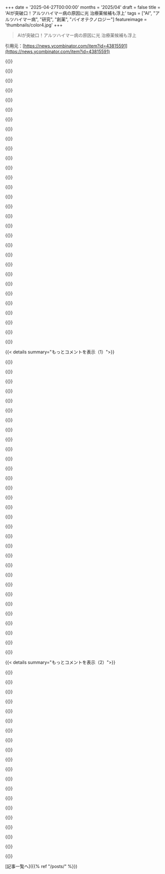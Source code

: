 +++
date = '2025-04-27T00:00:00'
months = '2025/04'
draft = false
title = 'AIが突破口！アルツハイマー病の原因に光 治療薬候補も浮上'
tags = ["AI", "アルツハイマー病", "研究", "創薬", "バイオテクノロジー"]
featureimage = 'thumbnails/color4.jpg'
+++

> AIが突破口！アルツハイマー病の原因に光 治療薬候補も浮上

引用元：[https://news.ycombinator.com/item?id=43815591](https://news.ycombinator.com/item?id=43815591)




{{<matomeQuote body="これ「AIが新発見！」ってマーケティングされてるの見ると萎えるな〜。<br>実際の論文の著者たちはめっちゃ量の作業やったんだ。そのほとんどが普通の生化学とか細胞生物学で、AIとは関係ないんだ。<br>AIの貢献と言われるAlphaFold3の解析は補足図の数パネル分だけ。使う小分子阻害剤はもう分かってたから、その選択にも役立たなかったんだ。<br>AlphaFoldは構造生物学ではゲームチェンジャーだけど、これはAI hypeが実際の研究価値を霞ませてるひどいケースだと思う。" userName="avogt27" createdAt="2025/04/28 05:25:40" color="#38d3d3">}}




{{<matomeQuote body="うん、実際の研究に対してあのタイトルはマジで変だよね。<br>ノート取るのにbicペンを使ったからって、bicペンがXYZを見つけるのを助けたって言うようなもんじゃん。" userName="bilekas" createdAt="2025/04/28 07:30:04" color="">}}




{{<matomeQuote body="bicペンみたいじゃないって。<br>以前はできなかった新しい技術で、謎を解き明かすのに役立ったんだよ。<br>それにタイトルは「AI Helps...」であって「AI Discovers」じゃないから、それはstrawman（藁人形論法）だよ。<br>人間が素晴らしい仕事をしたことを否定してないと思う。<br>たぶんHubble telescopeで新しい銀河を見つけて、望遠鏡が言及されることに文句を言うようなもん。<br>俺はAIの部分に期待してるよ。<br>じいちゃんはalzheimer’sで、姉ちゃんはalsで大変なんだ。<br>どっちの分野も長年停滞してたから、AIモデリングがブレークスルーを可能にしてくれることを願ってる。" userName="tim333" createdAt="2025/04/28 10:27:51" color="#ff5c5c">}}




{{<matomeQuote body="たぶん「ショベルカーが考古学者が新種を発見するのを助けた」みたいな感じかな？" userName="taneq" createdAt="2025/04/28 10:43:41" color="">}}




{{<matomeQuote body="そりゃそうだよ、ショベルカーが新しくて、これまでできなかった大規模な発掘を助けられるなら、そうタイトルつけてもいいじゃん。" userName="bonoboTP" createdAt="2025/04/28 10:51:56" color="">}}




{{<matomeQuote body="この記事の著者たちは、AIが全部やったんじゃなくて（「unravels」じゃなくて「helps unravel」を見て）、AIが医療研究で使われ始めてる事実を強調したかったんだと思うな。" userName="discodonkey" createdAt="2025/04/28 12:06:07" color="">}}




{{<matomeQuote body="（注意：俺は競合するアプローチの著者だよ）<br>新しい小分子阻害剤を探すには、何百万もの新しい化合物を調べなきゃいけないんだ。<br>でもAlphaFold3は、繰り返しが多いデータセットで評価されたんだよね。<br>https://olegtrott.substack.com/p/are-alphafolds-new-results-..." userName="trott" createdAt="2025/04/28 17:55:59" color="#ff5733">}}




{{<matomeQuote body="俺の問題は、これがたぶんAlphaFoldの最も最小限で平凡な使い方なのに、論文の主要ポイントの一つみたいに扱われてること。<br>テストした小分子はすでに阻害剤だって分かってたし、AlphaFoldに基づいた構造モデリングは、彼らがやった何十もの超困難な実験に比べたらごくごく一部だ。<br>まるで査読者の一人が提案して後から付け加えられたみたいに見える。<br>研究にちゃんと向き合えない人が「これにAlphaFold試してみたら？」って言うのをたくさん聞いてきた。<br>大学院生がAlphaFoldの結果を生半可に分析するのもジョーク。<br>構造予測が革命を起こしてる場所は絶対にある。でも、これがhypeだってことは認めようぜ？<br>あなたの喪失は残念だよ。叔母さんも同じ病気で大変だ。<br>誰もがこれを通るか、介護者になるかだと思う。" userName="avogt27" createdAt="2025/04/28 15:02:39" color="#785bff">}}




{{<matomeQuote body="こういうプレスリリースは資金集めのためだよ。<br>大学の医療研究部門は今、連邦政府から攻められてる（資金削減？）。<br>AI利用を強調するのは、Elon Muskの（研究資金に関する？）「検索、置換、破壊」作戦を避けるのに良い手だね。" userName="mbgerring" createdAt="2025/04/28 14:20:44" color="">}}




{{<matomeQuote body="同意だけど、この記事は今のAlzheimer’s研究に対する関心と信頼のレベルを示してるよね。AIって書いてなかったら、どれだけの人がこの記事読んだかな？" userName="AdventureMouse" createdAt="2025/04/28 11:53:27" color="">}}




{{<matomeQuote body="うん、同意。ほとんどの作業は従来法で、AIはほんの少ししか使われてない。でも、AIモデルがやったfoldingは、構造を理解して二次構造を見るのにめっちゃ重要だったと思う（IMO）。タイトルはクリックベイトだね。AIがここで特定の、他の方法では超難しい問題を解決したって強調する方がいい。まるでlegoの一つのピースみたいだ。" userName="sublimefire" createdAt="2025/04/28 08:29:36" color="#ff5733">}}




{{<matomeQuote body="このタンパク質の触媒ドメインの結晶構造はいくつか特定済み。AlphaFoldが予測したDNA binding domainは、10年以上前のhomology modelingでも予測できたかも。小さい分子のdockingも昔からの技術。AI（AlphaFold）は分析を手伝ったけど、不可能を可能にしたより、作業を速めただけだと思う。" userName="avogt27" createdAt="2025/04/28 16:34:32" color="#45d325">}}




{{<matomeQuote body="思ったんだけど、これってVan Leeuwenhoekがglass gizmoで最初のmicroorganismを見つけたのに似てるかも。そういう意味で、AI molecular simulationは新しいtechで、たぶんもっと良くなってたくさんのdiscoveriesを助けるだろうね。" userName="tim333" createdAt="2025/04/28 10:59:22" color="#ff33a1">}}




{{<matomeQuote body="色んなところでmoney cuttingされてるから、investorsを呼び込むためにAI bandwagonに乗っかってるのも驚かないよ…。数日前にここHNで、VC fundingの70%以上がAI related productsに直接流れてるってinteresting linkを読んだんだ。このthing、one way or anotherでみんなにaffectしてるよね…。" userName="mk89" createdAt="2025/04/28 08:44:56" color="#ff5c5c">}}




{{<matomeQuote body="＞人間のgreat workを誰もdenyingしてない、とは思わないな。タイトルはAIのcontributionにciteしてるけど、人間の仕事にはciteしてないもん。" userName="aantix" createdAt="2025/04/28 19:35:22" color="">}}




{{<matomeQuote body="Historically it’s ”superstar researcher discovers something new”って言われるけど、実際にはそのsuperstar researcherはhordes of grad students and postdocsのresearchにrelyしてるんだよね。" userName="api" createdAt="2025/04/28 12:58:02" color="">}}




{{<matomeQuote body="＞ It’s a new technique they couldn’t do before that helped crack the mystery.<br><br>What about SAT-based solvers [1] for same problem？<br>[1] https://ieeexplore.ieee.org/document/5361301<br>Would that technique do the same？ If not, why？" userName="thesz" createdAt="2025/04/28 18:01:37" color="#45d325">}}




{{<matomeQuote body="こういうの読むときは、今読んでるものが何かって気づくのが大事だよ。これは研究論文じゃなくて、press releaseだからね。著者はUC San Diegoの”Public Information Officer”って自分で名乗ってる。過去の記事アーカイブ見ると、ほとんど全部のpress releaseが研究内容そのものより、研究で使われたテクノロジーをすごく強調してるみたい。一番最後のページ見てみ？2015年にはnanotechをめちゃくちゃ推してて、僕が知ってる限り、あれは結局うまくいかなかったんだよ。https://today.ucsd.edu/archives/author/Liezel_Labios/P260" userName="nonameiguess" createdAt="2025/04/28 17:34:35" color="#ff5733">}}




{{<matomeQuote body="俺も同じこと言おうと思ってたんだ。ちょっと前までバイオメディカル研究の経験があって、この仕事の主要な部分に使われてる手法は、何年も前に大量に行われた研究で使われてたやり方と似てるって、大まかに見て分かったんだ。みんなもう長いこと色々なmachine learning／deep learning手法を使ってて、この記事のタイトルや世間の人が思ってるほど、これは決して特別なことじゃないんだよね。彼らの研究を否定するわけじゃないけど、ネット上の普通の読者にとっては、大したことないよ。言い換えれば、これはこの分野では常に起こってることで、そのほとんどは分野外の人からは注目されないんだけど、この記事の”AI”っていうバズワードがあったから、こうして注目されてるだけなんだ。" userName="rs186" createdAt="2025/04/28 11:58:31" color="#45d325">}}




{{<matomeQuote body="この記事の著者たちはおそらく、自分たちの名前と”AI powered research”みたいなフレーズを一緒に載せたかったんだろうね。" userName="HWR_14" createdAt="2025/04/28 13:06:59" color="">}}




{{<matomeQuote body="ML／”AI”は医療研究で何年も何年も前から使われてるよ、このバズワードを使った見出しは最近の現象だね。" userName="Majora320" createdAt="2025/04/28 18:42:11" color="">}}




{{<matomeQuote body="元の論文のタイトルはもっとずっと分かりやすいよ「Transcriptional regulation by PHGDH drives amyloid pathology in Alzheimer’s disease」ってやつ。これは大学のpress media pageからだけど、こういう大げさなタイトルで注目を集めるのはすごくよくあることなんだ。" userName="dumb1224" createdAt="2025/04/29 09:13:56" color="#45d325">}}




{{<matomeQuote body="別のコメントへの返信だよ。AIが発見ツールとしてHubble telescopeみたいに不可欠なものなのか、それとも単なるツールかって議論をしつつ、AIツール自体は大量データ解析に超便利だって認めてるんだ。でも記事のタイトルが「AIが突破口！」ってAIを強調しすぎるのが嫌だって言ってる。内容に合った「アルツハイマー病の原因にすごい発見」みたいなタイトルにして、中でAIの使い方を褒める方が良かったって提案してるね。" userName="bilekas" createdAt="2025/04/28 12:38:16" color="">}}




{{<matomeQuote body="この記事のタイトルがAIを強調しすぎる動機の一つに同意するけど、それは良くない戦略だと思うって言ってる。AlphaFoldは民間企業だし、その重要性を誇張すると研究全部が民営化されるべきだっていう議論につながりかねないから。構造予測のブレークスルーは公共資金による長年のデータや基礎研究があってこそ可能だったんだってことを、みんなに分かってほしいって主張してるよ。Deep Mindは後から入ってきただけだって。" userName="avogt27" createdAt="2025/04/28 16:12:52" color="#785bff">}}




{{<matomeQuote body="統計的にみんなそうなるか介護者になる＞これは現実だけど、別にそうなる必要はないし、みんなが望むことでもないよね。診断された人の半分以上は、適切な時期に安らかな最期を望んでる。でも、実際にその選択ができる人は２％未満なんだ。" userName="WhitneyLand" createdAt="2025/04/28 20:29:03" color="">}}




{{<matomeQuote body="これ興味深い観察だね：「AIを使えば、PHGDHタンパク質の３次元構造を可視化できた。その構造の中に、既知の転写因子クラスにあるDNA結合ドメインにすごく似た部分構造があるのを見つけた。この類似性は構造だけで、アミノ酸配列にはないんだ。」＞これ思い出したよ：何のデータか全く分からなくても、グラフにしてみろってやつ。" userName="rad_gruchalski" createdAt="2025/04/28 00:18:54" color="">}}




{{<matomeQuote body="生物学の知識なくてごめん。でも、この同じ結果って、タンパク質をX線結晶構造解析したら得られなかったの？" userName="kylehotchkiss" createdAt="2025/04/28 00:26:48" color="">}}




{{<matomeQuote body="僕、ちょっとの間だけど、極限環境古細菌ウイルス、例えば火山の温泉とかに住んでる生物に感染するウイルスの研究してたんだ。ゲノム解析で配列が既知のものと全く違っても、３Ｄ構造検索（Dali ServerとかPDBe Fold）すると既知の構造に似てる例をたくさん経験した。これは配列レベルでは完全に分岐したけど構造は変わらなかったということ。AlphaFoldが関係性を見つけたのは、多分配列レベルで何か残ってるか、co-evolutionかな。どっちにしろ人間では見つけられなかったものを見つけてる。" userName="colingauvin" createdAt="2025/04/28 01:11:36" color="#38d3d3">}}




{{<matomeQuote body="これは私の専門外なので、多分誤解してるかもしれないけど、AlphaFoldって配列から構造を外挿するんだと思ってた。他の既存タンパク質との実際の関係性は、研究者たちが他のより伝統的な手段（あなたが言ってた３D検索みたいに）で見つけたんじゃないの？" userName="Centigonal" createdAt="2025/04/28 04:05:00" color="">}}




{{<matomeQuote body="それどうかな。AlphaFoldのやり方って、配列を表すベクトル空間から、折り畳まれた構造を表す別のベクトル空間に変換して、反復的な改善をしながらまた戻ってくるんだ。完全に違う配列でも、構造空間で比較すれば相同性があるものが高いコサイン類似度で見つかるはず。構造の部分領域をチェックするのはもっと難しいだろうけど、構造表現のやり方によっては計算量が多いってだけかもしれないね。" userName="IX-103" createdAt="2025/04/28 12:19:44" color="#ff33a1">}}




{{< details summary="もっとコメントを表示（1）">}}

{{<matomeQuote body="これはAlphaFoldに関するすごく大きな誤解だよ。配列から全く新しい構造を生成してるわけじゃないんだ。むしろ主に、他の構造が解明済みのものとの配列レベルの関係性を見つけてるんだよ。そういう構造と配列の関係性がどこかに存在しないなら、AFは機能しない。だって、第一原理からタンパク質の折り畳みについてそんなに詳しい情報を持ってるわけじゃないから。多少のde novo要素はあるけど、全然画期的なものじゃない。AFの本当の強みは、他のどの方法でも見つけられなかった関係性を検出する能力にあるんだ。" userName="colingauvin" createdAt="2025/04/28 15:22:45" color="#ff5733">}}




{{<matomeQuote body="収斂進化についてはどうかな？同じ機能をするために他に多くの構造があり得るのに、こんなにぴったり一致するのは偶然すぎるって理由で、収斂進化は除外してるの？" userName="im3w1l" createdAt="2025/04/28 02:17:25" color="#ff5733">}}




{{<matomeQuote body="全く違う遺伝子からどうやって同じタンパク質ができるのか、素人にもわかるように説明してもらえませんか？" userName="Teever" createdAt="2025/04/28 05:26:45" color="">}}




{{<matomeQuote body="素人だけどさ、俺の理解だとこうだよ。まず、違う遺伝子って何かってことによるね。情報としては、DNAは4種類の文字（ヌクレオチド）が3つずつ組になったコドンの並びなんだ。それぞれのコドンは特定のアミノ酸に対応してる。タンパク質ってのは、たくさんのアミノ酸がつながってできてるんだ。どの、どういう順番でアミノ酸がつながるかを決めるのが遺伝子なんだよ。この長いアミノ酸の鎖は複雑な立体構造に折り畳まれるんだけど、この立体構造がタンパク質の機能を決めるんだ。<br>遺伝子が違ってもタンパク質の機能が変わらないパターンがいくつかあるんだ。実は、複数のコドンが同じアミノ酸を表すことがあるんだよ。だから、同じアミノ酸を表す別のコドンに置き換えても、化学的には全く同じ配列になるし、結果として全く同じタンパク質ができるわけ。もう一つは、アミノ酸が変わっても、完成したタンパク質の立体構造に大して影響しない場合。少なくとも機能を変えるほどじゃない場合ね。このどっちのタイプの突然変異もかなりよくあるんだ。だって機能に影響しないから、進化の過程で“取り除かれず”に、進化の歴史の中で蓄積していく傾向があるんだよ。" userName="mtlmtlmtlmtl" createdAt="2025/04/28 08:22:32" color="#ff33a1">}}




{{<matomeQuote body="俺も素人だけどね、例えばさ、レンガや木材、流し込みコンクリートで家を建てたとして、結局どれも見た目は同じになるってこともありえるでしょ。内部構造や作り方は違っても、同じ形になるんだ。前の人のコメントをそんな感じに読んでるよ。" userName="clort" createdAt="2025/04/28 06:32:07" color="#ff33a1">}}




{{<matomeQuote body="俺も素人だけどさ、遺伝子っていうのはタンパク質を作るための指示なんだ。例えば、ある結果を得るために、全然違うプログラミング言語でプログラムを書いたり、同じ言語でも全然違う構成で書いたりできるでしょ。もしソースコード（遺伝子）で一致するものがなければ、出力（タンパク質）で一致するものを探せばいいんだよ。" userName="SideburnsOfDoom" createdAt="2025/04/28 08:15:21" color="#ff5c5c">}}




{{<matomeQuote body="これは完璧なアナロジーだね。ちなみに俺は構造生化学者だよ。" userName="DrAwdeOccarim" createdAt="2025/04/28 10:26:29" color="">}}




{{<matomeQuote body="アミノ酸にはだいたい4つの種類があるんだ。非極性、極性、酸性、塩基性ね。3Dの形、つまりタンパク質の一般的な抽象的な形については、同じ種類のアミノ酸ならたくさん置き換えても変わらないことが多いんだよ。その関係性が見えてくるのは、3Dの形を比較して初めてなんだ。" userName="colingauvin" createdAt="2025/04/28 15:26:32" color="#785bff">}}




{{<matomeQuote body="in-silicoの結果がin-vitroでも同じように達成できたって言いたいわけ？まあ、出来たかもしれないけど、それって、「研究室での1ヶ月は、図書館での1時間を節約できることが多い”っていうジョークみたいだな。" userName="falcor84" createdAt="2025/04/28 00:39:45" color="">}}




{{<matomeQuote body="うん、でもそれってすごい“もし”の話だよ。xray crystallographyはすごく大変で高いし、タンパク質の結晶が常に作れるわけじゃないんだ。" userName="voxic11" createdAt="2025/04/28 03:06:56" color="">}}




{{<matomeQuote body="「AI」とかそれに似た言葉を見るたびに、俺は頭の中で「大量の数学をすごい速さでやったもの」って言葉に置き換えてるんだ。そうすると、もっと具体的になるし、あんたが引用した文章みたいのが、もっともらしく思えてくるんだよね。" userName="davidrupp" createdAt="2025/04/28 13:44:07" color="#ff5733">}}




{{<matomeQuote body="俺はいつも「ML」って読んでるよ。だって、AIの98%って結局MLが名前を変えただけなんだもん。" userName="JensRantil" createdAt="2025/04/28 16:49:32" color="">}}




{{<matomeQuote body="これってAPOE、特にe4と繋がる話だね。e4ってコリンをもっと必要とするんだけど、コリンが足りないと体の代謝が頑張っちゃって、PHGDHの活動が増えてセリンがいっぱい作られちゃうみたい。この繋がり面白いね。コリンのサプリメント研究で良い結果が出るのも、もしかしたらこれが理由かもね。<br>論文：https://www.sciencedirect.com/science/article/pii/S000291652..." userName="mobilejdral" createdAt="2025/04/28 00:16:26" color="#38d3d3">}}




{{<matomeQuote body="それすっごく興味深いね！コリンと睡眠の関係も面白いよ。特に回復を促す睡眠機能、つまり徐波睡眠ってのがADの大きな要因と考えられてるからさ。<br>論文：https://www.jarlife.net/3844-choline-sleep-disturbances-and-..." userName="pedalpete" createdAt="2025/04/28 00:26:54" color="#45d325">}}




{{<matomeQuote body="で、これがエストロゲンとも繋がるんだ。HRTが認知症とかADのリスクを下げるって知られてるし（論文：https://pmc.ncbi.nlm.nih.gov/articles/PMC10480684/）、体の中でコリンを作るPEMTっていう酵素があるんだけど、これがエストロゲンに依存してるんだよね（論文：https://pmc.ncbi.nlm.nih.gov/articles/PMC3020773/）。" userName="mobilejdral" createdAt="2025/04/28 00:35:57" color="#45d325">}}




{{<matomeQuote body="そうそう、僕の仕事の一部は徐波睡眠を良くすることで認知症をどうにかしようってやつなんだ。閉経に関する研究も立ち上げてて、うまくいけば2026年には始めたいな。" userName="pedalpete" createdAt="2025/04/28 03:15:29" color="#38d3d3">}}




{{<matomeQuote body="論文の結論によれば、適度な食事からのコリン摂取、だいたい1日に332.89 mg/dから353.93 mg/dくらいが、認知症のリスク低下とか認知機能の向上と関係してるみたいだよ。Geminiに聞いたら、これってalpha GPCだと約850mg、citicolineだと約1900mgになるってさ。やっぱ卵だよね！" userName="xlbuttplug2" createdAt="2025/04/28 08:35:30" color="#ff5733">}}




{{<matomeQuote body="Geminiの計算、どうやって確認するの？Claudeに聞いてみたら、それは卵4〜5個分か、150 mgのalpha GPCカプセル5個分だって言ってたよ。卵は時間も費用もかかるし、ほとんどの養鶏場ってひどいらしいし（特にオスひな殺処分とか）、僕はalpha GPCのサプリがいいかなって思ってる。" userName="criddell" createdAt="2025/04/28 10:29:36" color="#38d3d3">}}




{{<matomeQuote body="＞ Geminiの計算、どうやって確認するの？<br>Geminiはalpha GPCを重量の40%、citicolineを18%がコリンだとして計算したみたいで、他の情報源とも合ってるみたいだよ。<br>＞ 僕はalpha GPCのサプリがいいかなって思ってる。<br>最近の研究は見てないんだけど、alpha GPCサプリメントで否定的な結果もいくつか出てるんだよね[1]。ちょっと調べてみる価値はあるかも。<br>[1] https://examine.com/supplements/alpha-gp..." userName="xlbuttplug2" createdAt="2025/04/28 16:24:10" color="#ff33a1">}}




{{<matomeQuote body="卵は1日1個なら安全らしいよ。論文もあるんだ。<br>https://pubmed.ncbi.nlm.nih.gov/38733921/<br>100%安全で効果的なコリン源なんてあるのかな？もしかしたら卵とサプリメントを組み合わせるのがいいのかもね？" userName="criddell" createdAt="2025/04/28 17:49:14" color="#785bff">}}




{{<matomeQuote body="こういう話は難しくてよく分からないんだけど、たぶんTMAOを下げる何かを摂れば（ちょっと調べたらEVOO、allicin、resveratrol、PQQとかがあるみたい）、コリンサプリメントの影響を打ち消せるんじゃないかな。これはTMAOが病気のリスクを上げる原因じゃなくて、単なるバイオマーカーだと仮定しての話だけどね。" userName="xlbuttplug2" createdAt="2025/04/28 19:25:17" color="#ff5733">}}




{{<matomeQuote body="いつも思ってたんだけどさ、AIとかLLMとかMLって、software engineeringよりMedicineとかLawとかの方が向いてると思うんだ。MedicineやLawはデータ量がものすごくて専門家も足りない。超音波とかchest xraysの大量解析とか法律相談とか、LLMs/MLの方がcomputer code書くより得意そうだよ。" userName="cdf" createdAt="2025/04/28 09:49:12" color="">}}




{{<matomeQuote body="なんだかさ、LLMsって自分の分野以外だといつも”正解出す可能性が高い”って思われがちだよね（まぁ、ここHNだし）。Derek Loweが作った”Andy Grove Fallacy”って言葉を思い出すよ（ここの常連ライターで、最近の記事[1]でも言及されてた）。<br>[1] https://www.science.org/content/blog-post/end-disease" userName="merksittich" createdAt="2025/04/28 13:46:36" color="">}}




{{<matomeQuote body="君が言ってた誤謬って、Michael Crichtonが言ってた”Gell-Mann Amnesia effect”のことだね。[1]<br>自分が知ってる分野の記事は記者が全く理解してないのが分かって間違いだらけなのに、ページをめくって他の分野の記事を読むときは、なぜか正確だと思って読んじゃうんだ。自分の知識を忘れちゃうんだよね。<br>1. https://en.wikipedia.org/wiki/Gell-Mann_amnesia_effect" userName="SamBam" createdAt="2025/04/28 17:12:28" color="#785bff">}}




{{<matomeQuote body="（うちの配偶者が長年ultrasound techだったんだ。）<br>ultrasoundはただ撮って後で見るだけじゃないんだよ。技師はリアルタイムで見え方を調整しながら画像撮ってる。邪魔を避けつつ見たいものを見るために工夫しなきゃいけないんだ。<br>スキャンしながら見てるものを解析して、もっと詳しく見るための画像を撮るのが仕事の多くなんだ。良い画像を撮るスキルと、解析してどの画像を撮るべきか判断するスキルは同じなんだよ。後でradが見るだけじゃないんだ。" userName="SketchySeaBeast" createdAt="2025/04/28 13:29:18" color="#785bff">}}




{{<matomeQuote body="技師がスキャンするけど、解釈するにはDr.が必要だよね。そこにAIが入れるんだ。" userName="vonneumannstan" createdAt="2025/04/28 13:41:30" color="">}}




{{<matomeQuote body="これって、computer peopleが他の専門職を単純化しがちな例の一つだよね。<br>法的にはradが解釈するけど、ultrasound techはスキャンしながらリアルタイムで画像を積極的に解釈して、良い画像を撮るためにプローブを使ってるんだ。<br>技師が見つけられなかったらradも見つけられないから、現場での専門知識が必要なんだよ。リアルタイムそのもの。" userName="SketchySeaBeast" createdAt="2025/04/28 13:48:52" color="">}}




{{<matomeQuote body="誰かロボットがultrasoundやるって言った？誰が単純化してるの？<br>つい最近やったんだけどさ、技師が入ってきて、ほとんど何も言わず写真いっぱい撮って、それからDocが入ってきて結果を解釈したよ。" userName="vonneumannstan" createdAt="2025/04/28 19:19:56" color="">}}




{{<matomeQuote body="みんなAIが画像を解釈するって言ってるけど、それはプロセスの根本的な誤解だよ。だって技師はどんな画像にするか写真を撮りながら選択してるんだから。<br>写真が全部撮られてradに渡されるまで解釈を始められないわけじゃない、それはプロセス全体を通して起きてなきゃいけないんだ。じゃあ、そのプロセスにおけるAIの立ち位置って何？何を自動化するの？" userName="SketchySeaBeast" createdAt="2025/04/28 19:43:38" color="">}}




{{<matomeQuote body="radは文字通り静止画をもらうんだよ。技師からの詳しい報告は受けない。だからAIと同じ立場だろ。" userName="vonneumannstan" createdAt="2025/04/28 22:18:38" color="">}}

{{</details>}}




{{< details summary="もっとコメントを表示（2）">}}

{{<matomeQuote body="うちの配偶者がいたメインのクリニックでは、技師がradに直接報告してたし、他の施設では画像にメモをつけてるから、技師から補足情報をもらってるよ。思うに、AIが入るとradは不要になるかもしれないね。技師とAIがいればradの仕事はなくなるから。でも、努力の大部分は残るだろうし、情報がないときにAIが適当なこと捏造する癖があるから、やっぱり信頼できないな。" userName="SketchySeaBeast" createdAt="2025/04/28 23:17:45" color="">}}




{{<matomeQuote body="AIが変なコード書くのは問題だけど、大したことない。でもChatGPTが医療や法律アドバイスで嘘つくと、マジでヤバい結果になる。幻覚が激減しない限り、LLMが医者や弁護士に取って代わるのは絶対ないと思うよ。" userName="discodonkey" createdAt="2025/04/28 12:12:58" color="#45d325">}}




{{<matomeQuote body="マジで同意。’chat bots’は革命的な技術じゃないね。でもその基盤技術の他の応用はヤバいと思う。汎用ロボットとか製薬とか新素材とか…いつかは医療や法律にも応用されるだろうけど、医者にVibe診断されたり、政治家にVibe立法されたりするのはマジ勘弁だわ。" userName="hermitShell" createdAt="2025/04/28 11:23:43" color="">}}




{{<matomeQuote body="マジ笑えるわ（笑）。<br>これは明らかな医療過誤か弁護士過誤になるね。<br>LLMは法律や判例を捏造してきた歴史がある。AIによる医療や法律アドバイスはヤバいよ。<br>AIが超音波やX線をまとめて分析するって？それ医者がやっても医療過誤になりかねない話。良性か悪性か分からない所見が増えて、生検とか余計な検査が増えて患者は不安になるし痛い思いもする。<br>画像だけ撮って教えないのも倫理的にアウト。IRB（倫理委員会）通るわけないじゃん。" userName="IX-103" createdAt="2025/04/28 12:10:41" color="#38d3d3">}}




{{<matomeQuote body="”Fractal volume of data”ってのがよく分かんないけど、生物学がソフトウェアよりどれだけ複雑か、君はたぶん過小評価してると思うよ。" userName="chairhairair" createdAt="2025/04/28 12:17:30" color="">}}




{{<matomeQuote body="これが”late onset Alzheimer’s”向けって分類されてるのは良いね。<br>今私たちが知ってるAlzheimer’sは、実は一つの病気じゃなくて、ちゃんとした検査法がないせいで一緒にされてる複数の病気の集まりだって説があるんだ。Amyloid hypothesisを巡る論争の一部もここから来てるよ。" userName="pedalpete" createdAt="2025/04/28 00:05:56" color="">}}




{{<matomeQuote body="Amyloid hypothesisの論争はね、Stanfordの教授がデータを偽造して、この分野を何十年も遅らせたことから来てるんだ。<br>この人が引き起こした損害はマジでヤバすぎる。しかもまだStanfordで働いてるらしいよ。<br>［リンクあり］" userName="jvans" createdAt="2025/04/28 01:00:22" color="#ff5c5c">}}




{{<matomeQuote body="一人の不正で損害を過大評価するのは簡単だよ…君がそれやってるね。<br>Amyloid hypothesisを信じる良い理由は山ほどあるし、特定の論文だけが根拠じゃない。<br>不正研究の前、90年代初頭にはもうAlzheimer’s研究の基盤だったんだ。<br>この説を疑う最大の理由は、Amyloidプラークを標的とした薬が、プラーク除去は上手くても進行を全く遅らせられなかったこと。<br>これは第Ⅲ相治験結果が出るまで分からなかったことで、約10年前のことだよ。" userName="jcranmer" createdAt="2025/04/28 04:13:02" color="#785bff">}}




{{<matomeQuote body="「Amyloidプラーク狙いの薬は全部ダメだった」って？<br>いやいや、LecanemabとdonanemabはAlzheimer’sの進行を遅らせるのに成功したよ。<br>最近の予防治験ではgantenerumabも成功してる。ここのリンク見てみて。" userName="DavidSJ" createdAt="2025/04/28 07:33:41" color="#45d325">}}




{{<matomeQuote body="HNのみんなが怒るのが大事なのは分かるんだけどさ。<br>親がこの病気だから、amyloid hypothesisがマジで間違いだって完全に確定する前に、全部捨てるのは抵抗あるんだ。<br>「一人の研究者が何十年も分野を迷走させた」みたいな単純すぎる説明は、個人的には全然信用できないんだよね。" userName="matthewdgreen" createdAt="2025/04/28 01:31:02" color="#ff33a1">}}




{{<matomeQuote body="Marc Tessier-Lavigneには、HNの人たちだけじゃなく、たくさんの人が怒るべきだよ。科学の進歩と苦しんでる何百万もの患者を犠牲にして、私利私欲のために嘘をついたんだから。" userName="jvans" createdAt="2025/04/28 01:49:53" color="">}}




{{<matomeQuote body="AIが、名声とかお金じゃなくて、科学的な発見のために最適化されるようにプログラムされたら、物事が良くなるんじゃないかって期待してるんだ。" userName="tim333" createdAt="2025/04/28 10:46:45" color="">}}




{{<matomeQuote body="＞「一人の研究者が何十年も分野全体を間違った方向に導いた”みたいな単純化された説明は、安易すぎて全く信用できないね。<br>そうだね、一般的に単一の原因だけで説明するのは、俺の懐疑心センサーも反応するよ。でも、それでAndrew Wakefieldみたいな例を思い出したんだ（AWは科学界よりFacebook-momsを説得するのに成功したけど、それでも社会に同じくらい害を与えたと思うな）。" userName="DaiPlusPlus" createdAt="2025/04/28 02:31:48" color="">}}




{{<matomeQuote body="Wakefieldの詐欺はかなり巧妙で、たくさんの医療専門家を騙すことに成功したんだよ。" userName="razakel" createdAt="2025/04/28 09:28:57" color="">}}




{{<matomeQuote body="アミロイド仮説は絶対に正しくないよ。アミロイドはAlzheimer’sと相関するけど症状は引き起こさない。アミロイドを除去しても症状に効かない薬や、アミロイドに作用しないのに有望な薬があるからだ。認知症症状なくアミロイドが大量に見つかる人もいる。Alzheimer’sはアミロイドが原因じゃないよ。" userName="adastra22" createdAt="2025/04/28 04:30:49" color="#ff5733">}}




{{<matomeQuote body="これ興味あるな。すごく調べてるみたいだね。いくつか参考文献を教えてくれない？" userName="polskibus" createdAt="2025/04/28 05:59:19" color="">}}




{{<matomeQuote body="おじさんがその病気で亡くなったんだ。俺はneurotech／sleeptechの仕事をしてて、特にAlzheimer’sに有望視されてるスローウェーブ強化に関わってるんだ。データが偽造されてたことと、仮説が間違ってることは全く別の問題だって意見には100%同意するよ。赤ちゃんをお風呂のお湯と一緒に捨てちゃいけない（良いものを悪いものと一緒に捨てちゃいけない）ってことだよね。" userName="pedalpete" createdAt="2025/04/28 03:20:19" color="">}}




{{<matomeQuote body="睡眠改善に信頼できる情報源を教えてもらえる？ネットはゴミばっかりで、実際に睡眠時のEEGsを見てる人が「これは8割くらい正しい”って思うようなリンクがあったら面白いなと思ってさ。Re： リンク、返信する時の負担を減らすためにね。" userName="literalAardvark" createdAt="2025/04/28 08:37:57" color="">}}




{{<matomeQuote body="じゃあ、その仮説を追求してる人、いるの？" userName="apwell23" createdAt="2025/04/28 04:33:50" color="">}}

{{</details>}}



[記事一覧へ]({{% ref "/posts/" %}})
